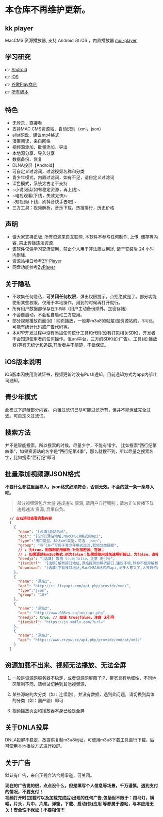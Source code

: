 # 本仓库不再维护更新。

## kk player

MacCMS 资源播放器, 支持 Android 和 iOS ，内置播放器 [mui-player](https://github.com/muiplayer/hello-muiplayer)  

## 学习研究
  
 👉 [Android](https://github.com/npljy/ZYPlayer-APP/releases/download/v1.0.0/v1.0.0.apk)  
 👉 [iOS](https://github.com/npljy/ZYPlayer-APP/releases/download/v1.0.0/v1.0.0.ipa)  
👉 [谷歌Play商店](https://play.google.com/store/apps/details?id=cn.xuehuayu.player)  
 👉 [所有版本](https://github.com/npljy/ZYPlayer-APP/releases)  

## 特色

* 无登录，直接看
* 支持MAC CMS资源站，自动识别（xml，json）
* alist网盘，建议mp4格式
* 漫画阅读，来自网络
* 视频源添加，批量添加，导出
* 本地源分享、导入分享
* 数据备份、恢复
* DLNA投屏【Android】
* 可自定义过滤词，过滤视频名称和分类
* 青少年模式，内置过滤词，如有不足，请自定义过滤词
* 深色模式，系统太古老不支持
* ~小说阅读(如有稳定资源，再上线)~
* ~电视观看(下线，失效太快)~
* ~短视频(下线，刷抖音快手去吧)~
* 三方工具：视频解析，音乐下载，热搜排行，历史价格

## 声明

* 请大家支持正版. 所有资源来自互联网, 本软件不参与任何制作, 上传, 储存等内容, 禁止传播违法资源.
* 该软件仅供学习交流使用，禁止个人用于非法商业用途, 请于安装后 24 小时内删除.
* 资源站接口参考[ZY-Player](https://github.com/Hunlongyu/ZY-Player)
* 网盘功能参考[ZyPlayer](https://github.com/Hiram-Wong/ZyPlayer)

## 关于隐私

* 不收集任何隐私，**可关闭任何权限**，弹出权限提示，点拒绝就是了。部分功能使用某些权限，仅用于本地操作，用到的时候再打开就行。
* 所有用户数据都保存在`手机端`（用户主动备份除外，加密存储）
* 不会自启动，不会私自启动三方应用。
* 部分视频播放页面(如：网页播放，一般非m3u8的就是)是资源站的，`不可控`。可能有统计代码或广告代码等。
* 本APP开发过程中没有添加任何统计工具和代码(没有打包相关SDK)，开发者不会知道使用者的任何操作。但uni平台，三方的SDK(如:广告)、工具(如:播放器)等有无统计和追踪,开发者并不清楚，不做保证。

## iOS版本说明

iOS版本因使用测试证书，视频更新时没有Push通知。目前通知方式为app内部吐司通知。

## 青少年模式

此模式下屏蔽部分内容。
内置过滤词已尽可能过滤所有，但并不能保证完全过滤。可自定义过滤词。

## 搜索方法

并不是智能搜索，所以搜索的时候，尽量少字，不能有错字。
比如搜索“西行纪第四季”，如果资源站的名字是“西行纪第4季”，那么就搜不到，所以尽量之搜索名字，比如搜索“西行纪”即可

## 批量添加视频源JSON格式
  
  **不要什么都往里面导入，json格式必须符合，否则无效。不会的就一条一条导入吧。**

  >部分视频源包含大量 违规违法 资源, 请用户自行甄别；请勿非法传播下载 违规违法 资源, 后果自负。

```json
  // 左右滑动查看完整内容
  [
    {
      "name": "[必填]源站名称",
      "api": "[必填]源站地址,MacCMS10格式的api",
      "type":"接口类型，默认xml类型，可选：json",
      "group": "写“18+”可用于青少年模式过滤,其他分类随意",
      // ↓ 为true，则强制使用解析,针对加密源、官源；
      // ↓ 如果源站有m3u8格式,则为false；如果想使用其加速解析接口，为false，直接填写jiexiUrl字段即可
      "needjx": "[选填] 取值 true|false，注意 无引号",
      "jiexiUrl": "[选填]解析接口地址,源站提供的解析接口,建议不填,除非不使用解析无法播放",
      "download": "[选填]下载接口地址,MacCMS10格式的api,没多大意义了,大多数资源站已不提供下载"
    },
    {
      "name": "源站1",
      "api": "http://cj.ffzyapi.com/api.php/provide/vod/",
      "type":"json",
      "group": "18+"
    },
    {
      "name": "源站2",
      "api": "http://www.605zy.co/inc/api.php",
      "needjx": true, // 取值 true|false，注意 无引号
      "jiexiUrl": "https://jx.xmflv.com/?url="
    },
    {
      "name": "源站3",
      "api": "https://www.rrzyw.cc/api.php/provide/vod/at/xml/"
    }
  ]
```

## 资源加载不出来、视频无法播放、无法全屏

  1. 一般是资源网服务器不稳定，或者资源网屏蔽了IP，带宽具有地域性，不同地区限制不同，请尝试切换到其他视频源，

  2. 某些源站的大分类（如：连续剧），并没有数据，遇到此问题，请切换到具体的分类（如：国产剧）即可

  3. 视频播放页面和播放器本身已经是全屏

## 关于DNLA投屏

DNLA投屏不稳定，故提供复制m3u8地址，可使用m3u8下载工具自行下载，后可使用本地播放方式进行投屏。

## 关于广告

默认有广告，来自正规合法合规渠道，可关闭。

**现在的广告诡的很，点点没什么，但是填写个人信息等场景，千万谨慎，遇到支付的情况，不要支付！**  
**视频打开时(加载时以及加载完成后)出现的任何广告,包括但不限于：跑马灯，横幅，片头，片中，片尾，弹窗，下载、启动(快)应用 等都属于源站，与本应用无关！安全性不保证！不要相信!!!**
